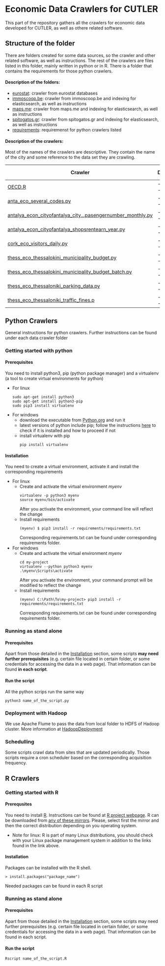 # Economic Data Crawlers for CUTLER

This part of the repository gathers all the crawlers for economic data developed for CUTLER, as well as othere related software.

## Structure of the folder

There are folders created for some data sources, so the crawler and other related software, as well as instructions. 
The rest of the crawlers are files listed in this folder, mainly written in python or in R. There is a folder that contains the requirements for those python crawlers.

#### Description of the folders:

* [eurostat](eurostat/): crawler from eurostat databases
* [immoscoop.be](immoscoop.be/): crawler from immoscoop.be and indexing for elasticsearch, as well as instructions
* [maps.me](maps.me/): crawler from maps.me and indexing for elasticsearch, as well as instructions
* [spitogatos.gr](spitogatos.gr/): crawler from spitogatos.gr and indexing for elasticsearch, as well as instructions
* [requirements](requirements/): requiremenst for python crawlers listed 

#### Description of the crawlers:

Most of the names of the crawlers are descriptive. They contain the name of the city and some reference to the data set they are crawling.

|Crawler|Description|Language|Origin|Credentials needed| Schedulling|Notes|
| ------------- |------------- | ------------- | ------------- | ------------- |------------- |------------|
| [OECD.R](OECD.R)|------------- | R |API|||OECD databases|
| [anta_eco_several_codes.py](anta_eco_several_codes.py)| ------------- |python |EXCEL||||
| [antalya_econ_cityofantalya_city...pasengernumber_monthly.py](antalya_econ_cityofantalya_cityzonepuplictransportationpasengernumber_monthly.py)|------------- |  python |EXCEL ||||
| [antalya_econ_cityofantalya_shopsrentearn_year.py](antalya_econ_cityofantalya_shopsrentearn_year.py)|------------- |  python|EXCEL||||
| [cork_eco_visitors_daily.py](cork_eco_visitors_daily.py)|------------- |  python|EXCEL||||
| [thess_eco_thessalokini_municipality_budget.py](thess_eco_thessalokini_municipality_budget.py)|------------- |  python | URL||Yes||
| [thess_eco_thessalokini_municipality_budget_batch.py](thess_eco_thessalokini_municipality_budget_batch.py)|------------- |  python | URL||||
| [thess_eco_thessaloniki_parking_data.py](thess_eco_thessaloniki_parking_data.py)|------------- |  python | EXCEL ||||
| [thess_eco_thessaloniki_traffic_fines.p](thess_eco_thessaloniki_traffic_fines.py)|------------- |  python | EXCEL ||||

## Python Crawlers
General instructions for python crawlers. Further instructions can be found under each data crawler folder
### Getting started with python
#### Prerequisites
You need to install python3, pip (python package manager) and a virtualenv (a tool to create virtual environments for python)

* For linux
  ```
  sudo apt-get install python3
  sudo apt-get install python3-pip
  sudo pip3 install virtualenv
  ```
* For windows
  * download the executable from [Python.org](https://www.python.org/downloads/) and run it
  * latest versions of python include pip; follow the instructions [here](https://packaging.python.org/tutorials/installing-packages/#id13) to check if it is installed and how to proceed if not
  * install virtualenv with pip
    ```
    pip install virtualenv
    ```
#### Installation
You need to create a virtual environment, activate it and install the corresponding requirements

* For linux 
  * Create and activate the virtual environment *myenv*
    ```
    virtualenv -p python3 myenv
    source myenv/bin/activate
    ```
    After you activate the environment, your command line will reflect the change
  * Install requirements 
    ```
    (myenv) $ pip3 install -r requirements/requirements.txt
    ```
     Corresponding requirements.txt can be found under corresponding  requirements folder.
* For windows
  * Create and activate the virtual environment *myenv* 
    ```
    cd my-project
    virtualenv --python python3 myenv
    .\myenv\Scripts\activate
    ```
    After you activate the environment, your command prompt will be modified to reflect the change
  * Install requirements 
    ```
    (myenv) C:\Path\To\my-project> pip3 install -r requirements/requirements.txt
    ```
     Corresponding requirements.txt can be found under corresponding  requirements folder.

### Running as stand alone

#### Prerequisites
Apart from those detailed in the [Installation](#installation) section, some scripts **may need further prerequisites** (e.g. certain file located in certain folder, or some credentials for accessing the data in a web page). That information can be found **in each script**. 

#### Run the script
All the python scrips run the same way

```
python3 name_of_the_script.py
```

### Deployment with Hadoop

We use Apache Flume to pass the data from local folder to HDFS of Hadoop cluster. More information at [HadoopDeployment](../HadoopDeployment/)

### Schedulling

Some scripts crawl data from sites that are updated periodically. Those scripts require a cron scheduler based on the corresponding acquisition frequency.

## R Crawlers

### Getting started with R
#### Prerequsites
You need to install [R](https://www.r-project.org/). 
Instructions can be found at [R project webpage](https://cran.r-project.org/doc/FAQ/R-FAQ.html#How-can-R-be-installed_003f). R can be downloaded from [any of these mirrors](https://cran.r-project.org/mirrors.html). Please, select first the mirror and then the correct distribution depending on you operating system.
* Note for linux: R is part of many Linux distributions, you should check with your Linux package management system in addition to the links found in the link above.

#### Installation
Packages can be installed with the R shell. 
```
> install.packages("package_name")
```
Needed packages can be found in each R script
### Running as stand alone

#### Prerequisites
Apart from those detailed in the [Installation](#installation-1) section, some scripts may need further prerequisites (e.g. certain file located in certain folder, or some credentials for accessing the data in a web page). That information can be found in each script. 

#### Run the script

```
Rscript name_of_the_script.R
```
